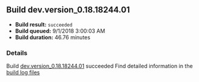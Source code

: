 ## Build dev.version_0.18.18244.01
- **Build result:** `succeeded`
- **Build queued:** 9/1/2018 3:00:03 AM
- **Build duration:** 46.76 minutes
### Details
Build [dev.version_0.18.18244.01](https://winappstudio.visualstudio.com/web/build.aspx?pcguid=a4ef43be-68ce-4195-a619-079b4d9834c2&builduri=vstfs%3a%2f%2f%2fBuild%2fBuild%2f26198) succeeded
Find detailed information in the [build log files](https://uwpctdiags.blob.core.windows.net/buildlogs/dev.version_0.18.18244.01_logs.zip)

